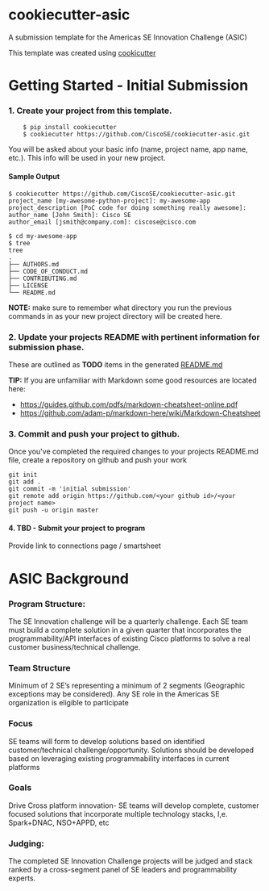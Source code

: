 # cookiecutter-asic

A submission template for the Americas SE Innovation Challenge (ASIC)

This template was created using
[cookicutter](https://github.com/audreyr/cookiecutter)


# Getting Started - Initial Submission

### 1. Create your project from this template.

  ```
      $ pip install cookiecutter
      $ cookiecutter https://github.com/CiscoSE/cookiecutter-asic.git
  ```

  You will be asked about your basic info (name, project name, app name, etc.). This info will be used in your new project.

  #### Sample Output

  ```
  $ cookiecutter https://github.com/CiscoSE/cookiecutter-asic.git
  project_name [my-awesome-python-project]: my-awesome-app
  project_description [PoC code for doing something really awesome]:
  author_name [John Smith]: Cisco SE
  author_email [jsmith@company.com]: ciscose@cisco.com

  $ cd my-awesome-app
  $ tree
  tree
  .
  ├── AUTHORS.md
  ├── CODE_OF_CONDUCT.md
  ├── CONTRIBUTING.md
  ├── LICENSE
  └── README.md

  ```

  **NOTE:** make sure to remember what directory you run the previous commands in
  as your new project directory will be created here.

### 2. Update your projects README with pertinent information for submission phase.

  These are outlined as **TODO** items in the generated [README.md](https://github.com/kecorbin/cookiecutter-asic/blob/master/%7B%7B%20cookiecutter.project_name%20%7D%7D/README.md)

  **TIP:** If you are unfamiliar with Markdown some good resources are located here:

  * https://guides.github.com/pdfs/markdown-cheatsheet-online.pdf
  * https://github.com/adam-p/markdown-here/wiki/Markdown-Cheatsheet

### 3. Commit and push your project to github.

  Once you've completed the required changes to your projects README.md file, create a repository on github and push your work

  ```
  git init
  git add .
  git commit -m 'initial submission'
  git remote add origin https://github.com/<your github id>/<your project name>
  git push -u origin master
  ```

#### 4. TBD - Submit your project to program

Provide link to connections page / smartsheet

# ASIC Background

### Program Structure:

The SE Innovation challenge will be a quarterly challenge. Each SE team must build a complete solution in a given quarter that incorporates the programmability/API interfaces of existing Cisco platforms to solve a real customer business/technical challenge.

### Team Structure

Minimum of 2 SE’s representing a minimum of 2 segments (Geographic exceptions may be considered). Any SE role in the Americas SE organization is eligible to participate

### Focus

SE teams will form to develop solutions based on identified customer/technical challenge/opportunity. Solutions should be developed based on leveraging existing programmability interfaces in current platforms

### Goals

Drive Cross platform innovation- SE teams will develop complete, customer focused solutions that incorporate multiple technology stacks, I,e. Spark+DNAC, NSO+APPD, etc

### Judging:

The completed SE Innovation Challenge projects will be judged and stack ranked by a cross-segment panel of SE leaders and programmability experts.
